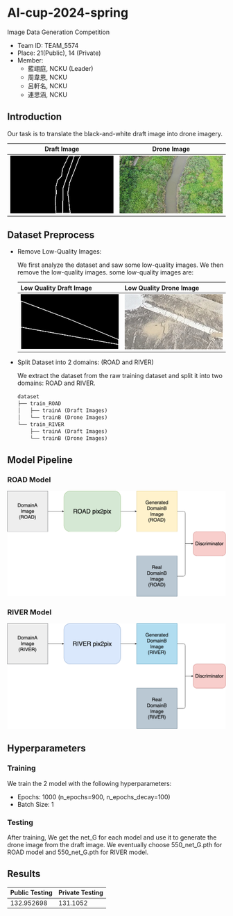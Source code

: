 # AI-cup-2024-spring
Image Data Generation Competition

- Team ID: TEAM_5574
- Place: 21(Public), 14 (Private)
- Member:
    - 藍翊庭, NCKU (Leader)
    - 周韋恩, NCKU
    - 呂軒名, NCKU
    - 連思涵, NCKU

## Introduction
Our task is to translate the black-and-white draft image into drone imagery.

| Draft Image             | Drone Image            |
| ------------------------- | ------------------------- |
| ![draft](./src/domainA.png) | ![drone](./src/domainB.jpg) |

## Dataset Preprocess

- Remove Low-Quality Images:

    We first analyze the dataset and saw some low-quality images. We then remove the low-quality images.
some low-quality images are:

    | Low Quality Draft Image             | Low Quality Drone Image            |
    | ------------------------- | ------------------------- |
    | ![draft](./src/low_quality_A_2271.png) | ![drone](./src/low_quality_B_2271.jpg) |

- Split Dataset into 2 domains: (ROAD and RIVER)

    We extract the dataset from the raw training dataset and split it into two domains: ROAD and RIVER.
    ```
    dataset
    ├── train_ROAD
    │   ├── trainA (Draft Images)
    │   └── trainB (Drone Images)
    └── train_RIVER
        ├── trainA (Draft Images)
        └── trainB (Drone Images)
    ```

## Model Pipeline
### ROAD Model
![ROAD](./src/ROAD.png)
### RIVER Model
![RIVER](./src/RIVER.png)

## Hyperparameters
### Training
We train the 2 model with the following hyperparameters:
- Epochs: 1000 (n_epochs=900, n_epochs_decay=100)
- Batch Size: 1

### Testing
After training, We get the net_G for each model and use it to generate the drone image from the draft image.
We eventually choose 550_net_G.pth for ROAD model and 550_net_G.pth for RIVER model.

## Results
| Public Testing | Private Testing   |
| -------------- | ----------------- |
| 132.952698   | 131.1052 |